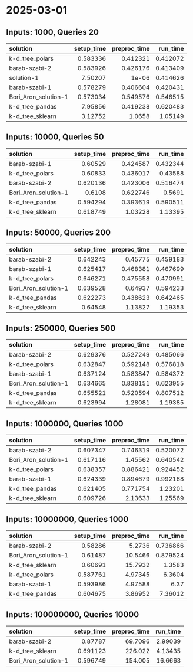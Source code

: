 # 2025-03-01

## Inputs: 1000, Queries 20

| solution             |   setup_time |   preproc_time |   run_time |
|:---------------------|-------------:|---------------:|-----------:|
| k-d_tree_polars      |     0.583336 |       0.412321 |   0.412072 |
| barab-szabi-2        |     0.583926 |       0.426176 |   0.413409 |
| solution-1           |     7.50207  |       1e-06    |   0.414626 |
| barab-szabi-1        |     0.578279 |       0.406604 |   0.420431 |
| Bori_Aron_solution-1 |     0.573034 |       0.549576 |   0.546515 |
| k-d_tree_pandas      |     7.95856  |       0.419238 |   0.620483 |
| k-d_tree_sklearn     |     3.12752  |       1.0658   |   1.05149  |

## Inputs: 10000, Queries 50

| solution             |   setup_time |   preproc_time |   run_time |
|:---------------------|-------------:|---------------:|-----------:|
| barab-szabi-1        |     0.60529  |       0.424587 |   0.432344 |
| k-d_tree_polars      |     0.60833  |       0.436017 |   0.43588  |
| barab-szabi-2        |     0.620136 |       0.423006 |   0.516474 |
| Bori_Aron_solution-1 |     0.6108   |       0.622746 |   0.5691   |
| k-d_tree_pandas      |     0.594294 |       0.393619 |   0.590511 |
| k-d_tree_sklearn     |     0.618749 |       1.03228  |   1.13395  |

## Inputs: 50000, Queries 200

| solution             |   setup_time |   preproc_time |   run_time |
|:---------------------|-------------:|---------------:|-----------:|
| barab-szabi-2        |     0.642243 |       0.45775  |   0.459183 |
| barab-szabi-1        |     0.625417 |       0.468381 |   0.467699 |
| k-d_tree_polars      |     0.646271 |       0.475558 |   0.470991 |
| Bori_Aron_solution-1 |     0.639528 |       0.64937  |   0.594233 |
| k-d_tree_pandas      |     0.622273 |       0.438623 |   0.642465 |
| k-d_tree_sklearn     |     0.64548  |       1.13827  |   1.19353  |

## Inputs: 250000, Queries 500

| solution             |   setup_time |   preproc_time |   run_time |
|:---------------------|-------------:|---------------:|-----------:|
| barab-szabi-2        |     0.629376 |       0.527249 |   0.485066 |
| k-d_tree_polars      |     0.632847 |       0.592148 |   0.576818 |
| barab-szabi-1        |     0.637124 |       0.583847 |   0.584372 |
| Bori_Aron_solution-1 |     0.634665 |       0.838151 |   0.623955 |
| k-d_tree_pandas      |     0.655521 |       0.520594 |   0.807512 |
| k-d_tree_sklearn     |     0.623994 |       1.28081  |   1.19385  |

## Inputs: 1000000, Queries 1000

| solution             |   setup_time |   preproc_time |   run_time |
|:---------------------|-------------:|---------------:|-----------:|
| barab-szabi-2        |     0.607347 |       0.746319 |   0.520072 |
| Bori_Aron_solution-1 |     0.617116 |       1.45562  |   0.640542 |
| k-d_tree_polars      |     0.638357 |       0.886421 |   0.924452 |
| barab-szabi-1        |     0.624339 |       0.894679 |   0.992168 |
| k-d_tree_pandas      |     0.621405 |       0.771754 |   1.23201  |
| k-d_tree_sklearn     |     0.609726 |       2.13633  |   1.25569  |

## Inputs: 10000000, Queries 1000

| solution             |   setup_time |   preproc_time |   run_time |
|:---------------------|-------------:|---------------:|-----------:|
| barab-szabi-2        |     0.58286  |        5.2736  |   0.736866 |
| Bori_Aron_solution-1 |     0.61487  |       10.5466  |   0.879524 |
| k-d_tree_sklearn     |     0.60691  |       15.7932  |   1.3583   |
| k-d_tree_polars      |     0.587761 |        4.97345 |   6.3604   |
| barab-szabi-1        |     0.593986 |        4.97588 |   6.37     |
| k-d_tree_pandas      |     0.604675 |        3.86952 |   7.36012  |

## Inputs: 100000000, Queries 10000

| solution             |   setup_time |   preproc_time |   run_time |
|:---------------------|-------------:|---------------:|-----------:|
| barab-szabi-2        |     0.87787  |        69.7096 |    2.99039 |
| k-d_tree_sklearn     |     0.691123 |       226.022  |    4.13435 |
| Bori_Aron_solution-1 |     0.596749 |       154.005  |   16.6663  |